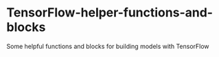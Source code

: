 # TensorFlow-helper-functions-and-blocks
Some helpful functions and blocks for building models with TensorFlow
